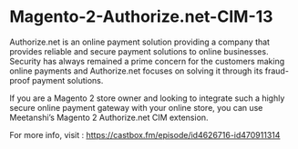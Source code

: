 # Magento-2-Authorize.net-CIM-13
Authorize.net is an online payment solution providing a company that provides reliable and secure payment solutions to online businesses. Security has always remained a prime concern for the customers making online payments and Authorize.net focuses on solving it through its fraud-proof payment solutions.

If you are a Magento 2 store owner and looking to integrate such a highly secure online payment gateway with your online store, you can use Meetanshi’s Magento 2 Authorize.net CIM extension.

For more info, visit : https://castbox.fm/episode/id4626716-id470911314
